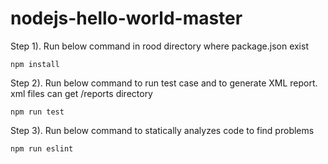# nodejs-hello-world-master


Step 1). Run below command in rood directory where package.json exist

	npm install

Step 2). Run below command to run test case and to generate XML report. xml files can get /reports directory

	npm run test	

Step 3). Run below command to statically analyzes code to find problems

	npm run eslint	
